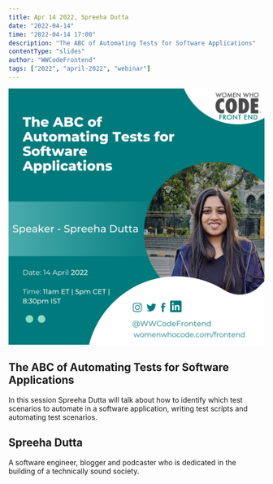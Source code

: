 ```yaml
---
title: Apr 14 2022, Spreeha Dutta
date: "2022-04-14"
time: "2022-04-14 17:00"
description: "The ABC of Automating Tests for Software Applications"
contentType: "slides"
author: "WWCodeFrontend"
tags: ["2022", "april-2022", "webinar"]
---
```


![Spreeha Dutta - The ABC of Automating Tests for Software Applications](./spreeha-dutta.png)

## The ABC of Automating Tests for Software Applications

In this session Spreeha Dutta will talk about how to identify which test scenarios to automate in a software application, writing test scripts and automating test scenarios.

## Spreeha Dutta

A software engineer, blogger and podcaster who is dedicated in the building of a technically sound society.

<!-- [Registration Link](https://us02web.zoom.us/meeting/register/tZIqfuyprjgtG9VyTTFZbcyPYvS01EXSsLm3) -->